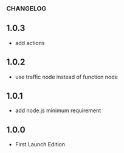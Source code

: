 ### CHANGELOG

## 1.0.3

 - add actions

## 1.0.2

 - use traffic node instead of function node


## 1.0.1

 - add node.js minimum requirement

## 1.0.0 
 
 - First Launch Edition


